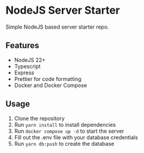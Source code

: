 # NodeJS Server Starter

Simple NodeJS based server starter repo.

## Features

- NodeJS 22+
- Typescript
- Express
- Prettier for code formatting
- Docker and Docker Compose

## Usage

1. Clone the repository
2. Run `yarn install` to install dependencies
3. Run `docker compose up -d` to start the server
4. Fill out the .env file with your database credentials
5. Run `yarn db:push` to create the database
